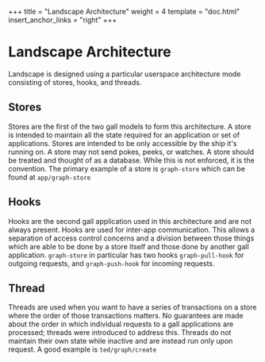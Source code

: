 +++
title = "Landscape Architecture"
weight = 4
template = "doc.html"
insert_anchor_links = "right"
+++

# Landscape Architecture

Landscape is designed using a particular userspace architecture mode consisting of stores, hooks, and threads.

## Stores

Stores are the first of the two gall models to form this architecture. A store is intended to maintain all the state required for an application or set of applications. Stores are intended to be only accessible by the ship it's running on. A store may not send pokes, peeks, or watches. A store should be treated and thought of as a database. While this is not enforced, it is the convention. The primary example of a store is `graph-store` which can be found at `app/graph-store`

## Hooks

Hooks are the second gall application used in this architecture and are not always present. Hooks are used for inter-app communication. This allows a separation of access control concerns and a division between those things which are able to be done by a store itself and those done by another gall application. `graph-store` in particular has two hooks `graph-pull-hook` for outgoing requests, and `graph-push-hook` for incoming requests.

## Thread

Threads are used when you want to have a series of transactions on a store where the order of those transactions matters. No guarantees are made about the order in which individual requests to a gall applications are processed; threads were introduced to address this. Threads do not maintain their own state while inactive and are instead run only upon request. A good example is `ted/graph/create`
